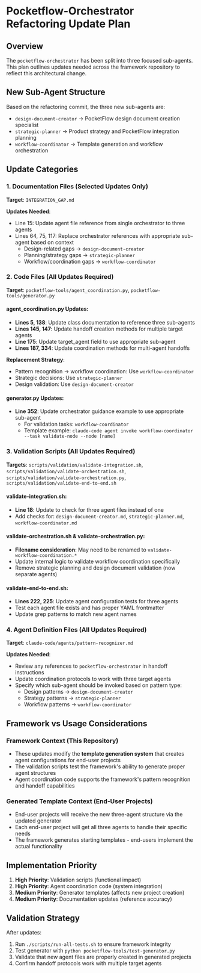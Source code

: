 # Pocketflow-Orchestrator Refactoring Update Plan

## Overview
The `pocketflow-orchestrator` has been split into three focused sub-agents. This plan outlines updates needed across the framework repository to reflect this architectural change.

## New Sub-Agent Structure
Based on the refactoring commit, the three new sub-agents are:
- `design-document-creator` → PocketFlow design document creation specialist
- `strategic-planner` → Product strategy and PocketFlow integration planning  
- `workflow-coordinator` → Template generation and workflow orchestration

## Update Categories

### 1. Documentation Files (Selected Updates Only)
**Target**: `INTEGRATION_GAP.md`

**Updates Needed**:
- Line 15: Update agent file reference from single orchestrator to three agents
- Lines 64, 75, 117: Replace orchestrator references with appropriate sub-agent based on context
  - Design-related gaps → `design-document-creator`
  - Planning/strategy gaps → `strategic-planner`  
  - Workflow/coordination gaps → `workflow-coordinator`

### 2. Code Files (All Updates Required)
**Target**: `pocketflow-tools/agent_coordination.py`, `pocketflow-tools/generator.py`

#### agent_coordination.py Updates:
- **Lines 5, 138**: Update class documentation to reference three sub-agents
- **Lines 145, 147**: Update handoff creation methods for multiple target agents
- **Line 175**: Update target_agent field to use appropriate sub-agent
- **Lines 187, 334**: Update coordination methods for multi-agent handoffs

**Replacement Strategy**:
- Pattern recognition → workflow coordination: Use `workflow-coordinator`
- Strategic decisions: Use `strategic-planner`
- Design validation: Use `design-document-creator`

#### generator.py Updates:
- **Line 352**: Update orchestrator guidance example to use appropriate sub-agent
  - For validation tasks: `workflow-coordinator`
  - Template example: `claude-code agent invoke workflow-coordinator --task validate-node --node [name]`

### 3. Validation Scripts (All Updates Required)
**Targets**: `scripts/validation/validate-integration.sh`, `scripts/validation/validate-orchestration.sh`, `scripts/validation/validate-orchestration.py`, `scripts/validation/validate-end-to-end.sh`

#### validate-integration.sh:
- **Line 18**: Update to check for three agent files instead of one
- Add checks for: `design-document-creator.md`, `strategic-planner.md`, `workflow-coordinator.md`

#### validate-orchestration.sh & validate-orchestration.py:
- **Filename consideration**: May need to be renamed to `validate-workflow-coordination.*`
- Update internal logic to validate workflow coordination specifically
- Remove strategic planning and design document validation (now separate agents)

#### validate-end-to-end.sh:
- **Lines 222, 225**: Update agent configuration tests for three agents
- Test each agent file exists and has proper YAML frontmatter
- Update grep patterns to match new agent names

### 4. Agent Definition Files (All Updates Required)
**Target**: `claude-code/agents/pattern-recognizer.md`

**Updates Needed**:
- Review any references to `pocketflow-orchestrator` in handoff instructions
- Update coordination protocols to work with three target agents
- Specify which sub-agent should be invoked based on pattern type:
  - Design patterns → `design-document-creator`
  - Strategy patterns → `strategic-planner`
  - Workflow patterns → `workflow-coordinator`

## Framework vs Usage Considerations

### Framework Context (This Repository)
- These updates modify the **template generation system** that creates agent configurations for end-user projects
- The validation scripts test the framework's ability to generate proper agent structures
- Agent coordination code supports the framework's pattern recognition and handoff capabilities

### Generated Template Context (End-User Projects)
- End-user projects will receive the new three-agent structure via the updated generator
- Each end-user project will get all three agents to handle their specific needs
- The framework generates starting templates - end-users implement the actual functionality

## Implementation Priority

1. **High Priority**: Validation scripts (functional impact)
2. **High Priority**: Agent coordination code (system integration)
3. **Medium Priority**: Generator templates (affects new project creation)
4. **Medium Priority**: Documentation updates (reference accuracy)

## Validation Strategy

After updates:
1. Run `./scripts/run-all-tests.sh` to ensure framework integrity
2. Test generator with `python pocketflow-tools/test-generator.py`
3. Validate that new agent files are properly created in generated projects
4. Confirm handoff protocols work with multiple target agents